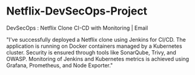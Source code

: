 # Netflix-DevSecOps-Project
DevSecOps : Netflix Clone CI-CD with Monitoring | Email

"I've successfully deployed a Netflix clone using Jenkins for CI/CD. The application is running on Docker containers managed by a Kubernetes cluster. Security is ensured through tools like SonarQube, Trivy, and OWASP. Monitoring of Jenkins and Kubernetes metrics is achieved using Grafana, Prometheus, and Node Exporter."
